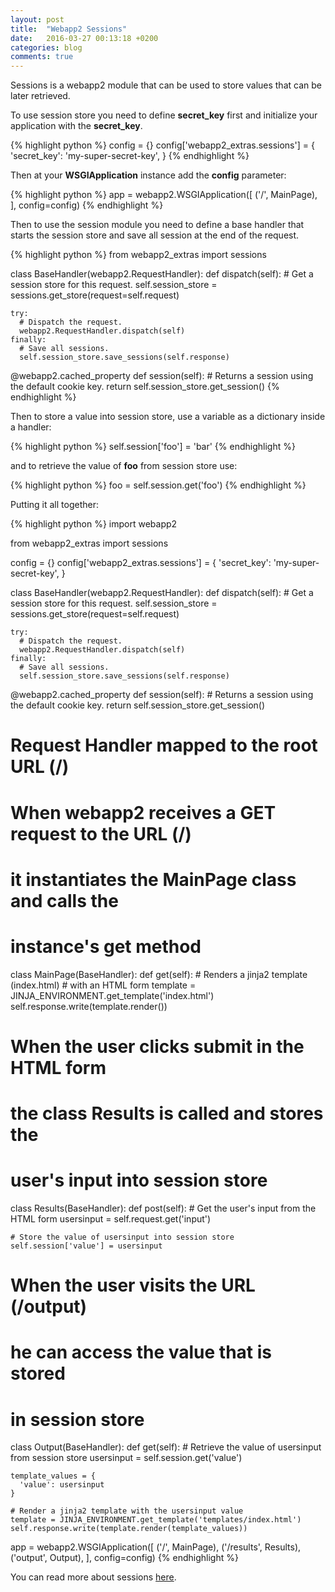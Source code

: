 ```yaml
---
layout: post
title:  "Webapp2 Sessions"
date:   2016-03-27 00:13:18 +0200
categories: blog
comments: true
---
```


Sessions is a webapp2 module that can be used to store values that can be
later retrieved.

To use session store you need to define **secret_key** first and initialize your
application with the **secret_key**.

{% highlight python %}
config = {}
config['webapp2_extras.sessions'] = {
  'secret_key': 'my-super-secret-key',
}
{% endhighlight %}

Then at your **WSGIApplication** instance add the **config** parameter:

{% highlight python %}
app = webapp2.WSGIApplication([
  ('/', MainPage),
], config=config)
{% endhighlight %}

Then to use the session module you need to define a base handler that starts
the session store and save all session at the end of the request.

{% highlight python %}
from webapp2_extras import sessions

class BaseHandler(webapp2.RequestHandler):
  def dispatch(self):
    # Get a session store for this request.
    self.session_store = sessions.get_store(request=self.request)

    try:
      # Dispatch the request.
      webapp2.RequestHandler.dispatch(self)
    finally:
      # Save all sessions.
      self.session_store.save_sessions(self.response)

  @webapp2.cached_property
  def session(self):
    # Returns a session using the default cookie key.
    return self.session_store.get_session()
{% endhighlight %}

Then to store a value into session store, use a variable as a dictionary inside
a handler:

{% highlight python %}
self.session['foo'] = 'bar'
{% endhighlight %}

and to retrieve the value of **foo** from session store use:

{% highlight python %}
foo = self.session.get('foo')
{% endhighlight %}

Putting it all together:

{% highlight python %}
import webapp2

from webapp2_extras import sessions

config = {}
config['webapp2_extras.sessions'] = {
  'secret_key': 'my-super-secret-key',
}

class BaseHandler(webapp2.RequestHandler):
  def dispatch(self):
    # Get a session store for this request.
    self.session_store = sessions.get_store(request=self.request)

    try:
      # Dispatch the request.
      webapp2.RequestHandler.dispatch(self)
    finally:
      # Save all sessions.
      self.session_store.save_sessions(self.response)

  @webapp2.cached_property
  def session(self):
    # Returns a session using the default cookie key.
    return self.session_store.get_session()

# Request Handler mapped to the root URL (/)
# When webapp2 receives a GET request to the URL (/)
# it instantiates the MainPage class and calls the
# instance's get method
class MainPage(BaseHandler):
  def get(self):
    # Renders a jinja2 template (index.html)
    # with an HTML form
    template = JINJA_ENVIRONMENT.get_template('index.html')
    self.response.write(template.render())

# When the user clicks submit in the HTML form
# the class Results is called and stores the
# user's input into session store
class Results(BaseHandler):
  def post(self):
    # Get the user's input from the HTML form
    usersinput = self.request.get('input')

    # Store the value of usersinput into session store
    self.session['value'] = usersinput

# When the user visits the URL (/output)
# he can access the value that is stored
# in session store
class Output(BaseHandler):
  def get(self):
    # Retrieve the value of usersinput from session store
    usersinput = self.session.get('value')

    template_values = {
      'value': usersinput
    }

    # Render a jinja2 template with the usersinput value
    template = JINJA_ENVIRONMENT.get_template('templates/index.html')
    self.response.write(template.render(template_values))

app = webapp2.WSGIApplication([
  ('/', MainPage),
  ('/results', Results),
  ('output', Output),
], config=config)
{% endhighlight %}

You can read more about sessions [here][sessions].

[sessions]: https://webapp-improved.appspot.com/api/webapp2_extras/sessions.html
